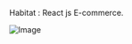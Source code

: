 Habitat : React js E-commerce.



![Image](https://github.com/Aleiampi/habitat/blob/parcial/habitat-react-ecommerce.gif)

